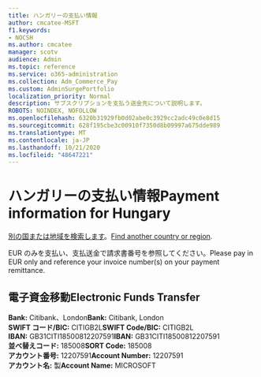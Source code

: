 ```yaml
---
title: ハンガリーの支払い情報
author: cmcatee-MSFT
f1.keywords:
- NOCSH
ms.author: cmcatee
manager: scotv
audience: Admin
ms.topic: reference
ms.service: o365-administration
ms.collection: Adm_Commerce_Pay
ms.custom: AdminSurgePortfolio
localization_priority: Normal
description: サブスクリプションを支払う送金先について説明します。
ROBOTS: NOINDEX, NOFOLLOW
ms.openlocfilehash: 6320b31929fb0d02abe0c3929cc2adc49c0e8d15
ms.sourcegitcommit: 628f195cbe3c00910f7350d8b09997a675dde989
ms.translationtype: MT
ms.contentlocale: ja-JP
ms.lasthandoff: 10/21/2020
ms.locfileid: "48647221"
---
```

# <a name="payment-information-for-hungary"></a><span data-ttu-id="79feb-103">ハンガリーの支払い情報</span><span class="sxs-lookup"><span data-stu-id="79feb-103">Payment information for Hungary</span></span>

<span data-ttu-id="79feb-104">[別の国または地域を検索します](../billing-and-payments/pay-for-your-subscription.md)。</span><span class="sxs-lookup"><span data-stu-id="79feb-104">[Find another country or region](../billing-and-payments/pay-for-your-subscription.md).</span></span>

<span data-ttu-id="79feb-105">EUR のみを支払い、支払送金で請求書番号を参照してください。</span><span class="sxs-lookup"><span data-stu-id="79feb-105">Please pay in EUR only and reference your invoice number(s) on your payment remittance.</span></span>

## <a name="electronic-funds-transfer"></a><span data-ttu-id="79feb-106">電子資金移動</span><span class="sxs-lookup"><span data-stu-id="79feb-106">Electronic Funds Transfer</span></span>

<span data-ttu-id="79feb-107">**Bank:** Citibank、London</span><span class="sxs-lookup"><span data-stu-id="79feb-107">**Bank:** Citibank, London</span></span>  
<span data-ttu-id="79feb-108">**SWIFT コード/BIC:** CITIGB2L</span><span class="sxs-lookup"><span data-stu-id="79feb-108">**SWIFT Code/BIC:** CITIGB2L</span></span>  
<span data-ttu-id="79feb-109">**IBAN:** GB31CITI18500812207591</span><span class="sxs-lookup"><span data-stu-id="79feb-109">**IBAN:** GB31CITI18500812207591</span></span>  
<span data-ttu-id="79feb-110">**並べ替えコード:** 185008</span><span class="sxs-lookup"><span data-stu-id="79feb-110">**SORT Code:** 185008</span></span>  
<span data-ttu-id="79feb-111">**アカウント番号:** 12207591</span><span class="sxs-lookup"><span data-stu-id="79feb-111">**Account Number:** 12207591</span></span>    
<span data-ttu-id="79feb-112">**アカウント名:** 製</span><span class="sxs-lookup"><span data-stu-id="79feb-112">**Account Name:** MICROSOFT</span></span>